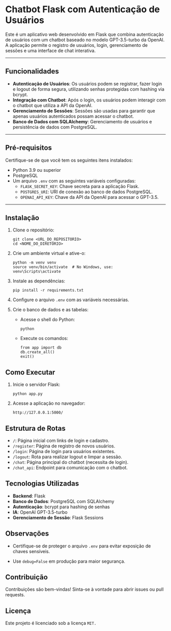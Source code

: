 # Chatbot Flask com Autenticação de Usuários

Este é um aplicativo web desenvolvido em Flask que combina autenticação de usuários com um chatbot baseado no modelo GPT-3.5-turbo da OpenAI. A aplicação permite o registro de usuários, login, gerenciamento de sessões e uma interface de chat interativa.

---

## Funcionalidades

- **Autenticação de Usuários**: Os usuários podem se registrar, fazer login e logout de forma segura, utilizando senhas protegidas com hashing via bcrypt.
- **Integração com Chatbot**: Após o login, os usuários podem interagir com o chatbot que utiliza a API da OpenAI.
- **Gerenciamento de Sessões**: Sessões são usadas para garantir que apenas usuários autenticados possam acessar o chatbot.
- **Banco de Dados com SQLAlchemy**: Gerenciamento de usuários e persistência de dados com PostgreSQL.

---

## Pré-requisitos

Certifique-se de que você tem os seguintes itens instalados:

- Python 3.9 ou superior
- PostgreSQL
- Um arquivo `.env` com as seguintes variáveis configuradas:
  - `FLASK_SECRET_KEY`: Chave secreta para a aplicação Flask.
  - `POSTGRES_URI`: URI de conexão ao banco de dados PostgreSQL.
  - `OPENAI_API_KEY`: Chave da API da OpenAI para acessar o GPT-3.5.

---

## Instalação

1. Clone o repositório:
   ```
   git clone <URL_DO_REPOSITORIO>
   cd <NOME_DO_DIRETORIO>
   ```

2. Crie um ambiente virtual e ative-o:
    ```
    python -m venv venv
    source venv/bin/activate  # No Windows, use:          venv\Scripts\activate
    ```

3. Instale as dependências:
    ```
    pip install -r requirements.txt
    ```

4. Configure o arquivo `.env` com as variáveis necessárias.

5. Crie o banco de dados e as tabelas:

    - Acesse o shell do Python:
        ```
        python
        ```
    - Execute os comandos:
        ```
        from app import db
        db.create_all()
        exit()
        ```

## Como Executar

1. Inicie o servidor Flask:
    ```
    python app.py
    ```

2. Acesse a aplicação no navegador:
    ```
    http://127.0.0.1:5000/
    ```

## Estrutura de Rotas

- `/`: Página inicial com links de login e cadastro.
- `/register`: Página de registro de novos usuários.
- `/login`: Página de login para usuários existentes.
- `/logout`: Rota para realizar logout e limpar a sessão.
- `/chat`: Página principal do chatbot (necessita de login).
- `/chat_api`: Endpoint para comunicação com o chatbot.

## Tecnologias Utilizadas

- **Backend**: Flask
- **Banco de Dados**: PostgreSQL com SQLAlchemy
- **Autenticação**: bcrypt para hashing de senhas
- **IA**: OpenAI GPT-3.5-turbo
- **Gerenciamento de Sessão**: Flask Sessions

## Observações

- Certifique-se de proteger o arquivo `.env` para evitar exposição de chaves sensíveis.

- Use `debug=False` em produção para maior segurança.

## Contribuição

Contribuições são bem-vindas! Sinta-se à vontade para abrir issues ou pull requests.

## Licença

Este projeto é licenciado sob a licença `MIT.`
